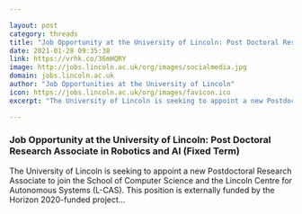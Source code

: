 ```yaml
---

layout: post
category: threads
title: "Job Opportunity at the University of Lincoln: Post Doctoral Research Associate in Robotics and AI (Fixed Term)"
date: 2021-01-28 09:35:38
link: https://vrhk.co/36mHQRY
image: http://jobs.lincoln.ac.uk/org/images/socialmedia.jpg
domain: jobs.lincoln.ac.uk
author: "Job Opportunities at the University of Lincoln"
icon: https://jobs.lincoln.ac.uk/org/images/favicon.ico
excerpt: "The University of Lincoln is seeking to appoint a new Postdoctoral Research Associate to join the School of Computer Science and the Lincoln Centre for Autonomous Systems (L-CAS). This position is externally funded by the Horizon 2020-funded project..."

---
```


### Job Opportunity at the University of Lincoln: Post Doctoral Research Associate in Robotics and AI (Fixed Term)

The University of Lincoln is seeking to appoint a new Postdoctoral Research Associate to join the School of Computer Science and the Lincoln Centre for Autonomous Systems (L-CAS). This position is externally funded by the Horizon 2020-funded project...